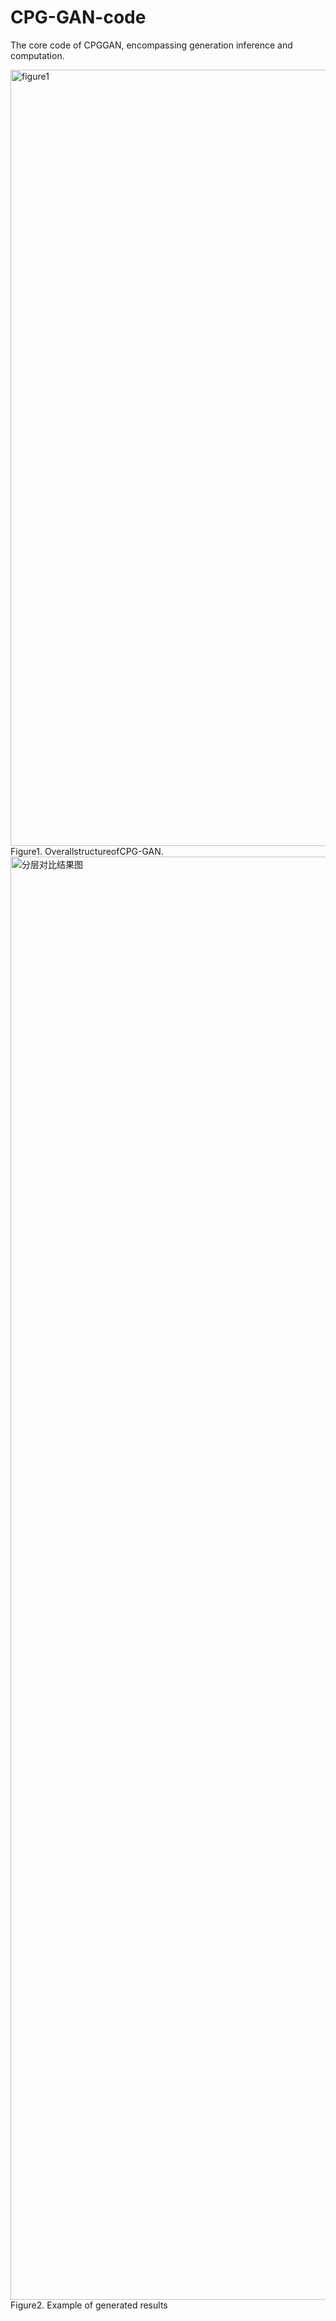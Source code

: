 # CPG-GAN-code
The core code of CPGGAN, encompassing generation inference and computation.

<img width="2308" height="1242" alt="figure1" src="https://github.com/user-attachments/assets/3187b0e1-8ef3-4bc8-b49e-33704fc57501" />
Figure1. OverallstructureofCPG-GAN.

<img width="2199" height="2309" alt="分层对比结果图" src="https://github.com/user-attachments/assets/ea8c1073-c6ca-4497-b978-64d8c9d199da" />
Figure2. Example of generated results
